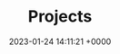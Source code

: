 ---
layout: archive
comments: true
title:  "Projects"
date:   2023-01-24 14:11:21 +0000
permalink: "/archive/project"
filter: "Project"
active-nav: "Projects"
---